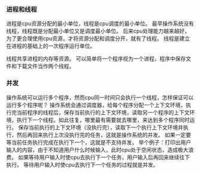 ### 进程和线程
进程是cpu资源分配的最小单位，线程是cpu调度的最小单位。
最早操作系统没有线程，线程既是分配最小单位又是调度最小单位。
后来cpu处理能力越来越好，为了更合理使用cpu资源，才将资源分配和调度分开，就有了线程。
线程是建立在进程的基础上的一次程序运行单位。

线程共享进程的内存等资源。
可以简单将一个程序视为一个进程，程序中保存文件和下载文件当作两个线程。

### 并发
操作系统可以运行多个程序，然而cpu同一时间只会执行一个线程，怎样保证可以运行多个程序呢？
操作系统会通过调度器，给每个程序分配一个上下文环境，执行完当前程序的线程后，保存当前执行的上下文环境，读取另一个程序的上下文环境，执行下一个线程。如此往复，哪里最有需要就去哪里，来达到多个程序同时运行。
保存当前执行的上下文环境（没执行完），读取下一个执行上下文环境并执行，然后再回来执行上次没执行完的任务，这就是操作系统的并发。
如果一定要等当前任务执行完成在执行下一个，这就是不支持并发。
举个例子：打印出用户输入的内容，由于不知道用户什么时候输入，此时cpu处于空闲状态，造成极大浪费。
如果等待用户输入时使cpu去执行下一个任务，用户输入后再回来继续往下执行。
等待用户输入时使cpu去执行下一个任务的过程就是并发。